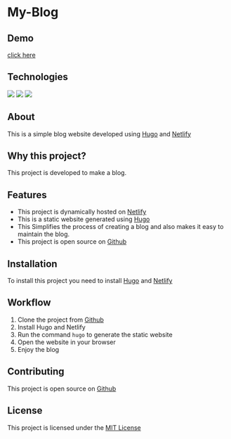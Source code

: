 # My-Blog
## Demo 
[click here](https://symphonious-puffpuff-d7704c.netlify.app/)
## Technologies
<img src="https://img.shields.io/badge/Hugo-FF4088?style=for-the-badge&logo=hugo&logoColor=white">
<img src="https://img.shields.io/badge/GitHub-100000?style=for-the-badge&logo=github&logoColor=white">
<img src="https://img.shields.io/badge/Netlify-00C7B7?style=for-the-badge&logo=netlify&logoColor=white">

<!--Write document abou this project-->
## About
This is a simple blog website developed using [Hugo](https://hugo.spf13.com/) and [Netlify](https://www.netlify.com/)
## Why this project?
This project is developed to make a blog.
## Features
- This project is dynamically hosted on [Netlify](https://www.netlify.com/)
- This is a static website generated using [Hugo](https://gohugo.io/)
- This Simplifies the process of creating a blog  and also makes it easy to maintain the blog.
-  This project is open source on [Github](https://github.com/Varshithvhegde/hugo-blog)

## Installation
To install this project you need to install [Hugo](https://gohugo.io/) and [Netlify](https://www.netlify.com/)

## Workflow
1. Clone the project from [Github](https://github.com/Varshithvhegde/hugo-blog)
2. Install Hugo and Netlify
3.  Run the command `hugo` to generate the static website
4. Open the website in your browser
5. Enjoy the blog 

## Contributing
This project is open source on [Github](https://github.com/Varshithvhegde/hugo-blog)

## License
This project is licensed under the [MIT License](https://opensource.org/licenses/MIT)





